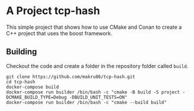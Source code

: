 # A Project tcp-hash

This simple project that shows how to use CMake and Conan to create a C++ project that uses the boost framework.

## Building

Checkout the code and create a folder in the repository folder called `build`.

```
git clone https://github.com/makru86/tcp-hash.git
cd tcp-hash
docker-compose build
docker-compose run builder /bin/bash -c "cmake -B build -S project -DCMAKE_BUILD_TYPE=Debug -DBUILD_UNIT_TESTS=ON"
docker-compose run builder /bin/bash -c "cmake --build build"
```